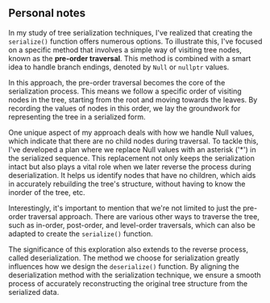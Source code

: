 ## Personal notes

In my study of tree serialization techniques, I've realized that creating the `serialize()` function offers numerous options. To illustrate this, I've focused on a specific method that involves a simple way of visiting tree nodes, known as the **pre-order traversal**. This method is combined with a smart idea to handle branch endings, denoted by `Null` or `nullptr` values.

In this approach, the pre-order traversal becomes the core of the serialization process. This means we follow a specific order of visiting nodes in the tree, starting from the root and moving towards the leaves. By recording the values of nodes in this order, we lay the groundwork for representing the tree in a serialized form.

One unique aspect of my approach deals with how we handle Null values, which indicate that there are no child nodes during traversal. To tackle this, I've developed a plan where we replace Null values with an asterisk ('*') in the serialized sequence. This replacement not only keeps the serialization intact but also plays a vital role when we later reverse the process during deserialization. It helps us identify nodes that have no children, which aids in accurately rebuilding the tree's structure, without having to know the inorder of the tree, etc.

Interestingly, it's important to mention that we're not limited to just the pre-order traversal approach. There are various other ways to traverse the tree, such as in-order, post-order, and level-order traversals, which can also be adapted to create the `serialize()` function.

The significance of this exploration also extends to the reverse process, called deserialization. The method we choose for serialization greatly influences how we design the `deserialize()` function. By aligning the deserialization method with the serialization technique, we ensure a smooth process of accurately reconstructing the original tree structure from the serialized data.
